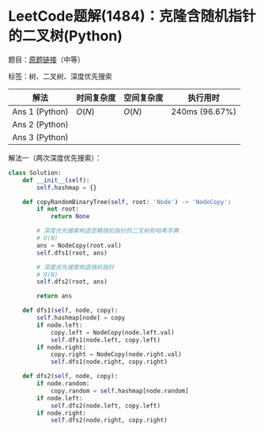 # LeetCode题解(1484)：克隆含随机指针的二叉树(Python)

题目：[原题链接](https://leetcode-cn.com/problems/clone-binary-tree-with-random-pointer/)（中等）

标签：树、二叉树、深度优先搜索

| 解法           | 时间复杂度 | 空间复杂度 | 执行用时       |
| -------------- | ---------- | ---------- | -------------- |
| Ans 1 (Python) | $O(N)$     | $O(N)$     | 240ms (96.67%) |
| Ans 2 (Python) |            |            |                |
| Ans 3 (Python) |            |            |                |

解法一（两次深度优先搜索）：

```python
class Solution:
    def __init__(self):
        self.hashmap = {}

    def copyRandomBinaryTree(self, root: 'Node') -> 'NodeCopy':
        if not root:
            return None

        # 深度优先搜索构造忽略随机指针的二叉树和哈希字典
        # O(N)
        ans = NodeCopy(root.val)
        self.dfs1(root, ans)

        # 深度优先搜索构造随机指针
        # O(N)
        self.dfs2(root, ans)

        return ans

    def dfs1(self, node, copy):
        self.hashmap[node] = copy
        if node.left:
            copy.left = NodeCopy(node.left.val)
            self.dfs1(node.left, copy.left)
        if node.right:
            copy.right = NodeCopy(node.right.val)
            self.dfs1(node.right, copy.right)

    def dfs2(self, node, copy):
        if node.random:
            copy.random = self.hashmap[node.random]
        if node.left:
            self.dfs2(node.left, copy.left)
        if node.right:
            self.dfs2(node.right, copy.right)
```